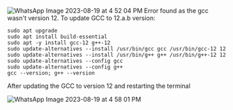 ![WhatsApp Image 2023-08-19 at 4 52 04 PM](https://github.com/ani171/pes_asic_class/assets/97838595/74d00fa2-3ffa-444d-a243-6566a2b010a1)
Error found as the gcc wasn't version 12. To update GCC to 12.a.b version:

```sudo apt update
sudo apt upgrade
sudo apt install build-essential
sudo apt -y install gcc-12 g++-12
sudo update-alternatives --install /usr/bin/gcc gcc /usr/bin/gcc-12 12
sudo update-alternatives --install /usr/bin/g++ g++ /usr/bin/g++-12 12
sudo update-alternatives --config gcc
sudo update-alternatives --config g++
gcc --version; g++ --version
```
After updating the GCC to version 12 and restarting the terminal

![WhatsApp Image 2023-08-19 at 4 58 01 PM](https://github.com/ani171/pes_asic_class/assets/97838595/d6225229-73e7-4d02-8af4-3bd998cf15c8)

